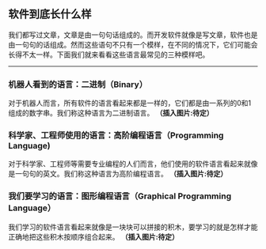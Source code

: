 ## 软件到底长什么样

我们都写过文章，文章是由一句句话组成的。而开发软件就像是写文章，软件也是由一句句的话组成。然而这些语句不只有一个模样，在不同的情况下，它们可能会长得不太一样。下面我们就来看看这些语言最常见的三种模样吧。

***


### 机器人看到的语言：二进制（Binary）

对于机器人而言，所有软件的语言看起来都是一样的，它们都是由一系列的0和1组成的数字串。我们称这种语言为二进制语言。
**（插入图片:待定）**

### 科学家、工程师使用的语言：高阶编程语言（Programming Language)

对于科学家、工程师等需要专业编程的人们而言，他们使用的软件语言看起来就像是一句句的英文。我们称这种语言为高阶编程语言。
**（插入图片:待定）**

### 我们要学习的语言：图形编程语言（Graphical Programming Language）

我们学习的软件语言看起来就像是一块块可以拼接的积木，要学习的就是怎样才能正确地把这些积木按顺序组合起来。
**（插入图片:待定）**


